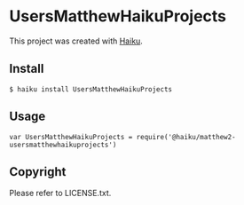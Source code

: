 # UsersMatthewHaikuProjects

This project was created with [Haiku](https://haiku.ai).

## Install

```
$ haiku install UsersMatthewHaikuProjects
```

## Usage

```
var UsersMatthewHaikuProjects = require('@haiku/matthew2-usersmatthewhaikuprojects')
```

## Copyright

Please refer to LICENSE.txt.